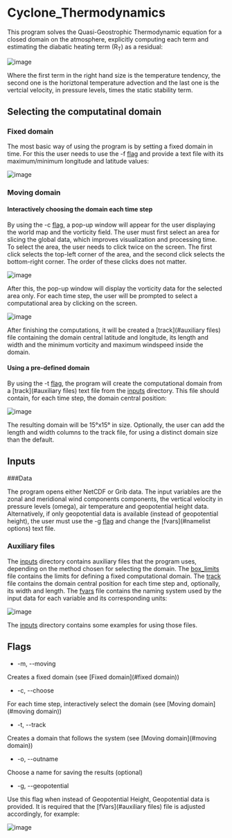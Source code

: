 # Cyclone_Thermodynamics

This program solves the Quasi-Geostrophic Thermodynamic equation for a closed domain on the atmosphere, explicitly computing each term and estimating the diabatic heating term (R<sub>T</sub>) as a residual:

![image](https://user-images.githubusercontent.com/56005607/214878079-a359b897-2388-4197-bd95-3a0d0038ceda.png)

Where the first term in the right hand size is the temperature tendency, the second one is the horiztonal temperature advection and the last one is the vertcial velocity, in pressure levels, times the static stability term.

## Selecting the computatinal domain

### Fixed domain

The most basic way of using the program is by setting a fixed domain in time. For this the user needs to use the -f [flag](#flags) and provide a text file with its maximum/minimum longitude and latitude values:

![image](https://user-images.githubusercontent.com/56005607/206709581-34ebe0a7-ff45-4bd4-86e0-8cce8dde91ea.png)

### Moving domain

#### Interactively choosing the domain each time step

By using the -c [flag](#flags), a pop-up window will appear for the user displaying the world map and the vorticity field. The user must first select an area for slicing the global data, which improves visualization and processing time. To select the area, the user needs to click twice on the screen. The first click selects the top-left corner of the area, and the second click selects the bottom-right corner. The order of these clicks does not matter.

![image](https://user-images.githubusercontent.com/56005607/214921907-e19d0024-08dc-4475-ab65-c953e04e7859.png)


After this, the pop-up window will display the vorticity data for the selected area only. For each time step, the user will be prompted to select a computational area by clicking on the screen.

![image](https://user-images.githubusercontent.com/56005607/214922008-5b7c094f-c160-4415-a528-07cc58730827.png)

After finishing the computations, it will be created a [track](#auxiliary files)  file containing the domain central latitude and longitude, its length and width and the minimum vorticity and maximum windspeed inside the domain.

#### Using a pre-defined domain

By using the -t [flag](#flags), the program will create the computational domain from a [track](#auxiliary files)  text file from the [inputs](inputs) directory. This file should contain, for each time step, the domain central position:

![image](https://user-images.githubusercontent.com/56005607/206721056-61fa32ce-aa5d-4f16-af28-c46ac2a9bf88.png)

The resulting domain will be 15°x15° in size. Optionally, the user can add the length and width columns to the track file, for using a distinct domain size than the default.

## Inputs

###Data

The program opens either NetCDF or Grib data. The input variables are the zonal and meridional wind components components, the vertical velocity in pressure levels (omega), air temperature and geopotential height data. Alternatively, if only geopotential data is available (instead of geopotential height), the user must use the -g [flag](#flags) and change the [fvars](#namelist options) text file.

### Auxiliary files

The [inputs](inputs) directory contains auxiliary files that the program uses, depending on the method chosen for selecting the domain. The [box_limits](inputs/box_limits) file contains the limits for defining a fixed computational domain. The [track](inputs/track) file contains the domain central position for each time step and, optionally, its width and length. The [fvars](inputs/fvars) file contains the naming system used by the input data for each variable and its corresponding units:

![image](https://user-images.githubusercontent.com/56005607/210861069-1c899cc8-860a-4212-bd44-118e308db9bd.png)

The [inputs](inputs) directory contains some examples for using those files.

## Flags

- -m, --moving

Creates a fixed domain (see [Fixed domain](#fixed domain))

- -c, --choose

For each time step, interactively select the domain (see [Moving domain](#moving domain))

- -t, --track

Creates a domain that follows the system (see [Moving domain](#moving domain))

- -o, --outname

Choose a name for saving the results (optional)

- -g, --geopotential

Use this flag when instead of Geopotential Height, Geopotential data is provided. It is required that the [fVars](#auxiliary files) file is adjusted accordingly, for example:

![image](https://user-images.githubusercontent.com/56005607/210860966-713243c8-7447-4661-a33d-a988ab1055cf.png)

